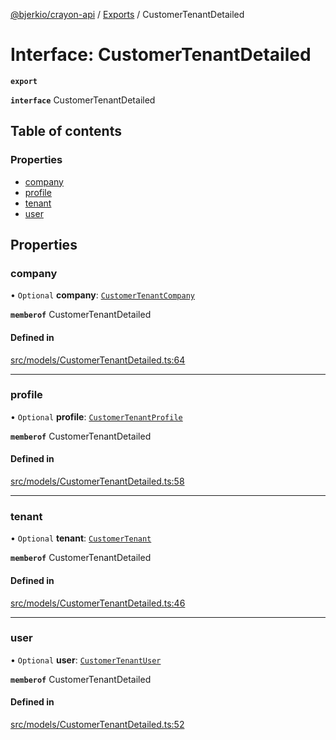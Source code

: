 [@bjerkio/crayon-api](../README.md) / [Exports](../modules.md) / CustomerTenantDetailed

# Interface: CustomerTenantDetailed

**`export`**

**`interface`** CustomerTenantDetailed

## Table of contents

### Properties

- [company](CustomerTenantDetailed.md#company)
- [profile](CustomerTenantDetailed.md#profile)
- [tenant](CustomerTenantDetailed.md#tenant)
- [user](CustomerTenantDetailed.md#user)

## Properties

### company

• `Optional` **company**: [`CustomerTenantCompany`](CustomerTenantCompany.md)

**`memberof`** CustomerTenantDetailed

#### Defined in

[src/models/CustomerTenantDetailed.ts:64](https://github.com/bjerkio/crayon-api-js/blob/22cd66d/src/models/CustomerTenantDetailed.ts#L64)

___

### profile

• `Optional` **profile**: [`CustomerTenantProfile`](CustomerTenantProfile.md)

**`memberof`** CustomerTenantDetailed

#### Defined in

[src/models/CustomerTenantDetailed.ts:58](https://github.com/bjerkio/crayon-api-js/blob/22cd66d/src/models/CustomerTenantDetailed.ts#L58)

___

### tenant

• `Optional` **tenant**: [`CustomerTenant`](CustomerTenant.md)

**`memberof`** CustomerTenantDetailed

#### Defined in

[src/models/CustomerTenantDetailed.ts:46](https://github.com/bjerkio/crayon-api-js/blob/22cd66d/src/models/CustomerTenantDetailed.ts#L46)

___

### user

• `Optional` **user**: [`CustomerTenantUser`](CustomerTenantUser.md)

**`memberof`** CustomerTenantDetailed

#### Defined in

[src/models/CustomerTenantDetailed.ts:52](https://github.com/bjerkio/crayon-api-js/blob/22cd66d/src/models/CustomerTenantDetailed.ts#L52)
